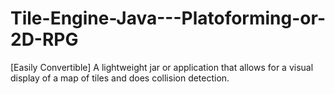 # Tile-Engine-Java---Platoforming-or-2D-RPG
[Easily Convertible] A lightweight jar or application that allows for a visual display of a map of tiles and does collision detection.
